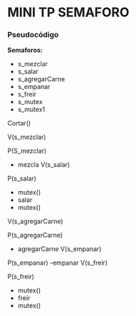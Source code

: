 # MINI TP SEMAFORO

### Pseudocódigo

**Semaforos:**
- s_mezclar
- s_salar
- s_agregarCarne
- s_empanar
- s_freir
- s_mutex
- s_mutex1


Cortar()

V(s_mezclar)
 
P(S_mezclar)
- mezcla
V(s_salar)

P(s_salar)

- mutex() 
- salar
- mutex()
  
V(s_agregarCarne)

P(s_agregarCarne)
- agregarCarne
V(s_empanar)

P(s_empanar)
-empanar
V(s_freir)

P(s_freir)
- mutex()
- freir
- mutex()
  

